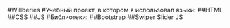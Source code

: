 #Willberies
#Учебный проект, в котором я использовал языки:
##HTML
##CSS
##JS
#Библиотеки:
##Bootstrap
##Swiper Slider JS
